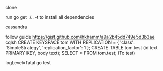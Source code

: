 

clone

run go get ./.. -t to install all dependencies




cassandra

follow guide https://gist.github.com/hkhamm/a9a2b45dd749e5d3b3ae
cqlsh
CREATE KEYSPACE tom WITH REPLICATION = { 'class': 'SimpleStrategy', 'replication_factor': 1 };
CREATE TABLE tom.test (id text PRIMARY KEY, body text);
SELECT * FROM tom.test; (To test)

logLevel=fatal go test